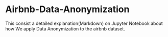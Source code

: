 # Airbnb-Data-Anonymization
This consist a detailed explanation(Markdown) on Jupyter Notebook about how We apply Data Anonymization to the airbnb dataset.
